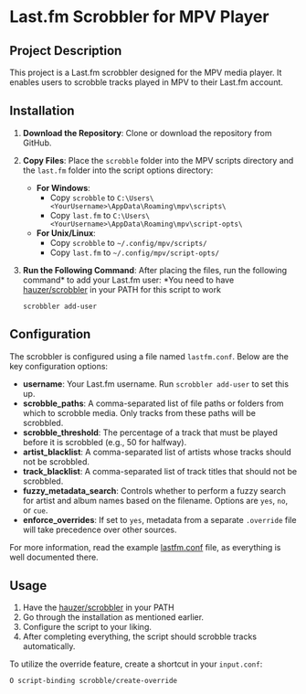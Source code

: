 # Last.fm Scrobbler for MPV Player

## Project Description
This project is a Last.fm scrobbler designed for the MPV media player. It enables users to scrobble tracks played in MPV to their Last.fm account.

## Installation
1. **Download the Repository**: Clone or download the repository from GitHub.
2. **Copy Files**: Place the `scrobble` folder into the MPV scripts directory and the `last.fm` folder into the script options directory:
   - **For Windows**: 
     - Copy `scrobble` to `C:\Users\<YourUsername>\AppData\Roaming\mpv\scripts\`
     - Copy `last.fm` to `C:\Users\<YourUsername>\AppData\Roaming\mpv\script-opts\`
   - **For Unix/Linux**: 
     - Copy `scrobble` to `~/.config/mpv/scripts/`
     - Copy `last.fm` to `~/.config/mpv/script-opts/`
3. **Run the Following Command**: After placing the files, run the following command* to add your Last.fm user:
	*You need to have [hauzer/scrobbler](https://github.com/hauzer/scrobbler) in your PATH for this script to work

   ```
   scrobbler add-user
   ```

## Configuration
The scrobbler is configured using a file named `lastfm.conf`. Below are the key configuration options:

- **username**: Your Last.fm username. Run `scrobbler add-user` to set this up.
- **scrobble_paths**: A comma-separated list of file paths or folders from which to scrobble media. Only tracks from these paths will be scrobbled.
- **scrobble_threshold**: The percentage of a track that must be played before it is scrobbled (e.g., 50 for halfway).
- **artist_blacklist**: A comma-separated list of artists whose tracks should not be scrobbled.
- **track_blacklist**: A comma-separated list of track titles that should not be scrobbled.
- **fuzzy_metadata_search**: Controls whether to perform a fuzzy search for artist and album names based on the filename. Options are `yes`, `no`, or `cue`.
- **enforce_overrides**: If set to `yes`, metadata from a separate `.override` file will take precedence over other sources.

For more information, read the example [lastfm.conf](lastfm.conf) file, as everything is well documented there.

## Usage
1. Have the [hauzer/scrobbler](https://github.com/hauzer/scrobbler) in your PATH
2. Go through the installation as mentioned earlier.
3. Configure the script to your liking.
4. After completing everything, the script should scrobble tracks automatically.

To utilize the override feature, create a shortcut in your `input.conf`:
```
O script-binding scrobble/create-override
```
